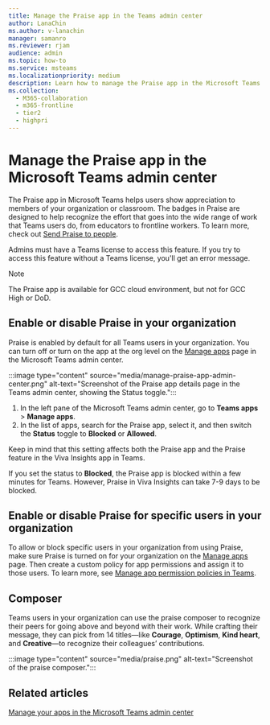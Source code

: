 ```yaml
---
title: Manage the Praise app in the Teams admin center
author: LanaChin
ms.author: v-lanachin
manager: samanro
ms.reviewer: rjam
audience: admin
ms.topic: how-to
ms.service: msteams
ms.localizationpriority: medium
description: Learn how to manage the Praise app in the Microsoft Teams admin center.
ms.collection: 
  - M365-collaboration
  - m365-frontline
  - tier2
  - highpri
---
```


# Manage the Praise app in the Microsoft Teams admin center

The Praise app in Microsoft Teams helps users show appreciation to members of your organization or classroom. The badges in Praise are designed to help recognize the effort that goes into the wide range of work that Teams users do, from educators to frontline workers. To learn more, check out [Send Praise to people](https://support.microsoft.com/office/send-praise-to-people-50f26b47-565f-40fe-8642-5ca2a5ed261e).

Admins must have a Teams license to access this feature. If you try to access this feature without a Teams license, you'll get an error message.

> [!NOTE]
> The Praise app is available for GCC cloud environment, but not for GCC High or DoD.

## Enable or disable Praise in your organization

Praise is enabled by default for all Teams users in your organization. You can turn off or turn on the app at the org level on the [Manage apps](manage-apps.md) page in the Microsoft Teams admin center.

:::image type="content" source="media/manage-praise-app-admin-center.png" alt-text="Screenshot of the Praise app details page in the Teams admin center, showing the Status toggle.":::

1. In the left pane of the Microsoft Teams admin center, go to **Teams apps** > **Manage apps**.
2. In the list of apps, search for the Praise app, select it, and then switch the **Status** toggle to **Blocked** or **Allowed**.

Keep in mind that this setting affects both the Praise app and the Praise feature in the Viva Insights app in Teams.

If you set the status to **Blocked**, the Praise app is blocked within a few minutes for Teams. However, Praise in Viva Insights can take 7-9 days to be blocked.

## Enable or disable Praise for specific users in your organization

To allow or block specific users in your organization from using Praise, make sure Praise is turned on for your organization on the [Manage apps](manage-apps.md) page. Then create a custom policy for app permissions and assign it to those users. To learn more, see [Manage app permission policies in Teams](teams-app-permission-policies.md).

## Composer

Teams users in your organization can use the praise composer to recognize their peers for going above and beyond with their work. While crafting their message, they can pick from 14 titles&mdash;like **Courage**, **Optimism**, **Kind heart**, and **Creative**&mdash;to recognize their colleagues’ contributions.

:::image type="content" source="media/praise.png" alt-text="Screenshot of the praise composer.":::

## Related articles

[Manage your apps in the Microsoft Teams admin center](manage-apps.md)
